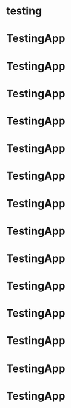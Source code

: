 # testing
# TestingApp
# TestingApp
# TestingApp
# TestingApp
# TestingApp
# TestingApp
# TestingApp
# TestingApp
# TestingApp
# TestingApp
# TestingApp
# TestingApp
# TestingApp
# TestingApp
